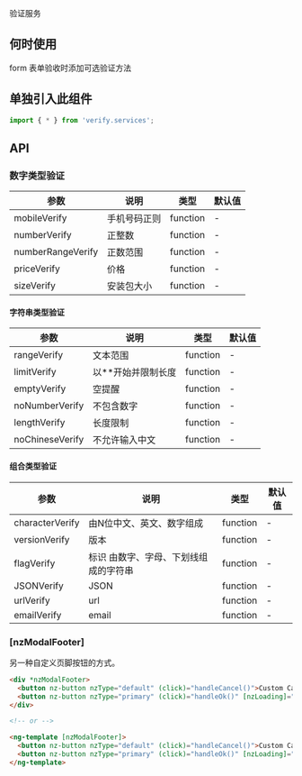 
验证服务

## 何时使用

form 表单验收时添加可选验证方法

## 单独引入此组件

```ts
import { * } from 'verify.services';
```

## API

### 数字类型验证
| 参数 | 说明 | 类型 | 默认值 |
|----|----|----|----|
| mobileVerify      | 手机号码正则 | function | - |
| numberVerify      | 正整数 | function | - |
| numberRangeVerify       | 正数范围 | function | - |
| priceVerify      | 价格 | function | - |
| sizeVerify        | 安装包大小 | function | - |

#### 字符串类型验证

| 参数 | 说明 | 类型 | 默认值 |
|----|----|----|----|
| rangeVerify      | 文本范围 | function | - |
| limitVerify      | 以**开始并限制长度 | function | - |
| emptyVerify       | 空提醒 | function | - |
| noNumberVerify      | 不包含数字 | function | - |
| lengthVerify        | 长度限制 | function | - |
| noChineseVerify        | 不允许输入中文 | function | - |

#### 组合类型验证

| 参数 | 说明 | 类型 | 默认值 |
|----|----|----|----|
| characterVerify      | 由N位中文、英文、数字组成 | function | - |
| versionVerify      | 版本 | function | - |
| flagVerify       | 标识 由数字、字母、下划线组成的字符串 | function | - |
| JSONVerify      | JSON | function | - |
| urlVerify        | url | function | - |
| emailVerify        | email | function | - |


### [nzModalFooter]

另一种自定义页脚按钮的方式。

```html
<div *nzModalFooter>
  <button nz-button nzType="default" (click)="handleCancel()">Custom Callback</button>
  <button nz-button nzType="primary" (click)="handleOk()" [nzLoading]="isConfirmLoading">Custom Submit</button>
</div>

<!-- or -->

<ng-template [nzModalFooter]>
  <button nz-button nzType="default" (click)="handleCancel()">Custom Callback</button>
  <button nz-button nzType="primary" (click)="handleOk()" [nzLoading]="isConfirmLoading">Custom Submit</button>
</ng-template>
```
